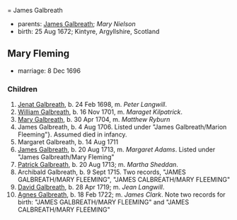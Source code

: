 = James Galbreath

- parents: [James Galbreath](galbreath-james-1659.md); *Mary Nielson*
- birth: 25 Aug 1672; Kintyre, Argyllshire, Scotland

## Mary Fleming

- marriage: 8 Dec 1696

### Children

1. [Jenat Galbreath](galbreath-janet-1698.adoc), b. 24 Feb 1698, m. *Peter Langwill*.
2. [William Galbreath](galbreath-william-1701.md), b. 16 Nov 1701, m. *Maraget Kilpatrick*.
3. [Mary Galbreath](galbreath-mary-1704.adoc), b. 30 Apr 1704, m. *Matthew Ryburn*
4. James Galbreath, b. 4 Aug 1706.  Listed under "James Galbreath/Marion Fleeming"}. Assumed died in infancy.
5. Margaret Galbreath, b. 14 Aug 1711
6. [James Galbreath](galbreath-james-1713.adoc), b. 20 Aug 1713, m. *Margaret Adams*. Listed under "James Galbreath/Mary Fleming"
7. [Patrick Galbreath](galbreath-patrick-1713.adoc), b. 20 Aug 1713; m. *Martha Sheddan*.
8. Archibald Galbreath, b. 9 Sept 1715.  Two records, "JAMES GALBREATH/MARY FLEEMING", "JAMES CALBREATH/MARY FLEEMING"
9. [David Galbreath](galbreath-david-1719.adoc), b. 28 Apr 1719; m. *Jean  Langwill*.
10. [Agnes Galbreath](galbreath-agnes-1722.adoc), b. 18 Feb 1722; m. *James Clark*.  Note two records for birth: "JAMES GALBREATH/MARY FLEEMING" and "JAMES CALBREATH/MARY FLEEMING"
